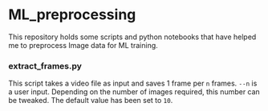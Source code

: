 # ML_preprocessing

This repository holds some scripts and python notebooks that have helped me to preprocess Image data for ML training.

### extract_frames.py

This script takes a video file as input and saves 1 frame per `n` frames. `--n` is a user input. Depending on the number of images required, this number can be tweaked. The default value has been set to `10`.